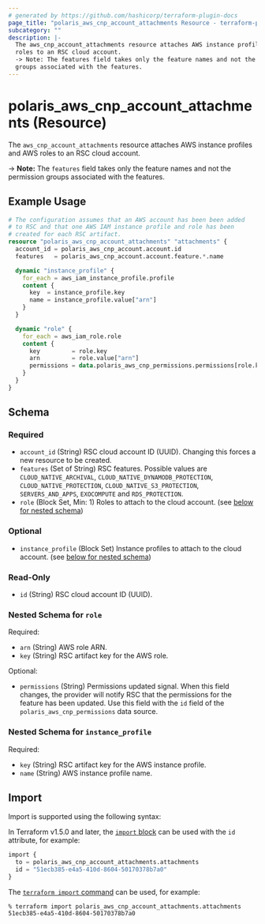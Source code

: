 ```yaml
---
# generated by https://github.com/hashicorp/terraform-plugin-docs
page_title: "polaris_aws_cnp_account_attachments Resource - terraform-provider-polaris"
subcategory: ""
description: |-
  The aws_cnp_account_attachments resource attaches AWS instance profiles and AWS
  roles to an RSC cloud account.
  -> Note: The features field takes only the feature names and not the permission
  groups associated with the features.
---
```


# polaris_aws_cnp_account_attachments (Resource)

The `aws_cnp_account_attachments` resource attaches AWS instance profiles and AWS
roles to an RSC cloud account.

-> **Note:** The `features` field takes only the feature names and not the permission
   groups associated with the features.

## Example Usage

```terraform
# The configuration assumes that an AWS account has been been added
# to RSC and that one AWS IAM instance profile and role has been
# created for each RSC artifact.
resource "polaris_aws_cnp_account_attachments" "attachments" {
  account_id = polaris_aws_cnp_account.account.id
  features   = polaris_aws_cnp_account.account.feature.*.name

  dynamic "instance_profile" {
    for_each = aws_iam_instance_profile.profile
    content {
      key  = instance_profile.key
      name = instance_profile.value["arn"]
    }
  }

  dynamic "role" {
    for_each = aws_iam_role.role
    content {
      key         = role.key
      arn         = role.value["arn"]
      permissions = data.polaris_aws_cnp_permissions.permissions[role.key].id
    }
  }
}
```

<!-- schema generated by tfplugindocs -->
## Schema

### Required

- `account_id` (String) RSC cloud account ID (UUID). Changing this forces a new resource to be created.
- `features` (Set of String) RSC features. Possible values are `CLOUD_NATIVE_ARCHIVAL`, `CLOUD_NATIVE_DYNAMODB_PROTECTION`, `CLOUD_NATIVE_PROTECTION`, `CLOUD_NATIVE_S3_PROTECTION`, `SERVERS_AND_APPS`, `EXOCOMPUTE` and `RDS_PROTECTION`.
- `role` (Block Set, Min: 1) Roles to attach to the cloud account. (see [below for nested schema](#nestedblock--role))

### Optional

- `instance_profile` (Block Set) Instance profiles to attach to the cloud account. (see [below for nested schema](#nestedblock--instance_profile))

### Read-Only

- `id` (String) RSC cloud account ID (UUID).

<a id="nestedblock--role"></a>
### Nested Schema for `role`

Required:

- `arn` (String) AWS role ARN.
- `key` (String) RSC artifact key for the AWS role.

Optional:

- `permissions` (String) Permissions updated signal. When this field changes, the provider will notify RSC that the permissions for the feature has been updated. Use this field with the `id` field of the `polaris_aws_cnp_permissions` data source.


<a id="nestedblock--instance_profile"></a>
### Nested Schema for `instance_profile`

Required:

- `key` (String) RSC artifact key for the AWS instance profile.
- `name` (String) AWS instance profile name.

## Import

Import is supported using the following syntax:

In Terraform v1.5.0 and later, the [`import` block](https://developer.hashicorp.com/terraform/language/import) can be used with the `id` attribute, for example:

```terraform
import {
  to = polaris_aws_cnp_account_attachments.attachments
  id = "51ecb385-e4a5-410d-8604-50170378b7a0"
}
```

The [`terraform import` command](https://developer.hashicorp.com/terraform/cli/commands/import) can be used, for example:

```shell
% terraform import polaris_aws_cnp_account_attachments.attachments 51ecb385-e4a5-410d-8604-50170378b7a0
```
